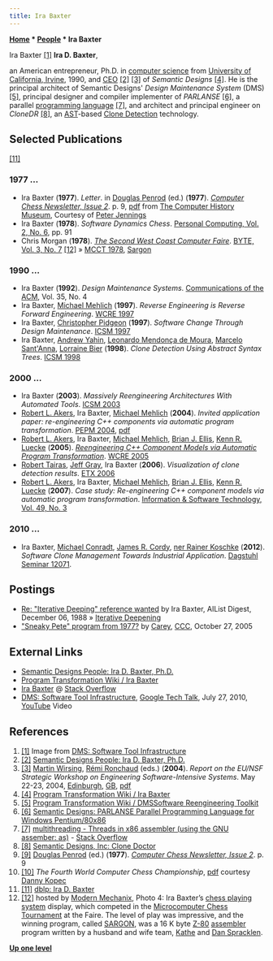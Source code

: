 ```yaml
---
title: Ira Baxter
---
```

**[Home](Home "Home") \* [People](People "People") \* Ira Baxter**



 [](https://www.youtube.com/watch?v=C-_dw9iEzhA) Ira Baxter <a id="cite-note-1" href="#cite-ref-1">[1]</a> 
**Ira D. Baxter**,  

an American entrepreneur, Ph.D. in [computer science](https://en.wikipedia.org/wiki/Computer_science) from [University of California, Irvine](https://en.wikipedia.org/wiki/University_of_California,_Irvine), 1990, 
and [CEO](https://en.wikipedia.org/wiki/Chief_executive_officer)
<a id="cite-note-2" href="#cite-ref-2">[2]</a>
<a id="cite-note-3" href="#cite-ref-3">[3]</a> 
of *Semantic Designs* <a id="cite-note-4" href="#cite-ref-4">[4]</a>. 
He is the principal architect of Semantic Designs' *Design Maintenance System* (DMS) <a id="cite-note-5" href="#cite-ref-5">[5]</a>, 
principal designer and compiler implementer of *PARLANSE* <a id="cite-note-6" href="#cite-ref-6">[6]</a>, 
a parallel [programming language](Languages "Languages") <a id="cite-note-7" href="#cite-ref-7">[7]</a>, 
and architect and principal engineer on *CloneDR* <a id="cite-note-8" href="#cite-ref-8">[8]</a>, an [AST](https://en.wikipedia.org/wiki/Abstract_syntax_tree)-based [Clone Detection](https://en.wikipedia.org/wiki/Duplicate_code) technology. 



## Selected Publications


<a id="cite-note-11" href="#cite-ref-11">[11]</a>



### 1977 ...


* Ira Baxter (**1977**). *Letter*. in [Douglas Penrod](Douglas_Penrod "Douglas Penrod") (ed.) (**1977**). *[Computer Chess Newsletter, Issue 2](https://www.computerhistory.org/chess/doc-431614f6d6b8e/)*. p. 9, [pdf](http://archive.computerhistory.org/projects/chess/related_materials/text/4-0.Issue_2_Computer_Chess_Newsletter/Issue_2_Computer_Chess_Newsletter.1977.062303031.sm.pdf) from [The Computer History Museum](The_Computer_History_Museum "The Computer History Museum"), Courtesy of [Peter Jennings](Peter_Jennings "Peter Jennings")
* Ira Baxter (**1978**). *Software Dynamics Chess*. [Personal Computing, Vol. 2, No. 6](Personal_Computing#2_6 "Personal Computing"), pp. 91
* Chris Morgan (**1978**). *[The Second West Coast Computer Faire](http://blog.modernmechanix.com/the-second-west-coast-computer-faire/1/#mmGal)*. [BYTE, Vol. 3, No. 7](Byte_Magazine#BYTE301 "Byte Magazine") <a id="cite-note-12" href="#cite-ref-12">[12]</a> » [MCCT 1978](MCCT_1978 "MCCT 1978"), [Sargon](Sargon "Sargon")


### 1990 ...


* Ira Baxter (**1992**). *Design Maintenance Systems*. [Communications of the ACM](ACM#Communications "ACM"), Vol. 35, No. 4
* Ira Baxter, [Michael Mehlich](https://dblp.uni-trier.de/pers/hd/m/Mehlich:Michael) (**1997**). *Reverse Engineering is Reverse Forward Engineering*. [WCRE 1997](https://dblp.uni-trier.de/db/conf/wcre/wcre1997.html)
* Ira Baxter, [Christopher Pidgeon](http://www.informatik.uni-trier.de/~ley/pers/hd/p/Pidgeon:Christopher.html) (**1997**). *Software Change Through Design Maintenance*. [ICSM 1997](https://dblp.uni-trier.de/db/conf/icsm/icsm1997.html)
* Ira Baxter, [Andrew Yahin](http://www.informatik.uni-trier.de/~ley/pers/hd/y/Yahin:Andrew.html), [Leonardo Mendonça de Moura](http://journalogy.net/Author/10538133/leonardo-mendonca-de-moura), [Marcelo Sant'Anna](http://www.informatik.uni-trier.de/~ley/pers/hd/s/Sant=Anna:Marcelo.html), [Lorraine Bier](http://www.linkedin.com/pub/lorraine-bier/0/937/599) (**1998**). *Clone Detection Using Abstract Syntax Trees*. [ICSM 1998](https://dblp.uni-trier.de/db/conf/icsm/icsm1998.html)


### 2000 ...


* Ira Baxter (**2003**). *Massively Reengineering Architectures With Automated Tools*. [ICSM 2003](https://dblp.uni-trier.de/db/conf/icsm/icsm2003.html)
* [Robert L. Akers](https://dblp.uni-trier.de/pers/hd/a/Akers:Robert_L=.html), Ira Baxter, [Michael Mehlich](https://dblp.uni-trier.de/pers/hd/m/Mehlich:Michael) (**2004**). *Invited application paper: re-engineering C++ components via automatic program transformation*. [PEPM 2004](https://dblp.uni-trier.de/db/conf/pepm/pepm2004.html), [pdf](http://www.semdesigns.com/Company/Publications/component-reengineering-PEPM-2004.pdf)
* [Robert L. Akers](https://dblp.uni-trier.de/pers/hd/a/Akers:Robert_L=.html), Ira Baxter, [Michael Mehlich](https://dblp.uni-trier.de/pers/hd/m/Mehlich:Michael), [Brian J. Ellis](https://dblp.uni-trier.de/pers/hd/e/Ellis:Brian_J=), [Kenn R. Luecke](https://dblp.uni-trier.de/pers/hd/l/Luecke:Kenn_R=.html) (**2005**). *[Reengineering C++ Component Models via Automatic Program Transformation](http://www.computer.org/csdl/proceedings/wcre/2005/2474/00/24740013-abs.html)*. [WCRE 2005](https://dblp.uni-trier.de/db/conf/wcre/wcre2005.html)
* [Robert Tairas](https://dblp.uni-trier.de/pers/hd/t/Tairas:Robert), [Jeff Gray](https://dblp.uni-trier.de/pers/hd/g/Gray:Jeffrey_G=), Ira Baxter (**2006**). *Visualization of clone detection results*. [ETX 2006](http://www.informatik.uni-trier.de/~ley/db/conf/eclipse/eclipse2006.html#TairasGB06)
* [Robert L. Akers](https://dblp.uni-trier.de/pers/hd/a/Akers:Robert_L=.html), Ira Baxter, [Michael Mehlich](https://dblp.uni-trier.de/pers/hd/m/Mehlich:Michael), [Brian J. Ellis](https://dblp.uni-trier.de/pers/hd/e/Ellis:Brian_J=), [Kenn R. Luecke](https://dblp.uni-trier.de/pers/hd/l/Luecke:Kenn_R=.html) (**2007**). *Case study: Re-engineering C++ component models via automatic program transformation*. [Information & Software Technology, Vol. 49, No. 3](https://dblp.uni-trier.de/db/journals/infsof/infsof49.html)


### 2010 ...


* Ira Baxter, [Michael Conradt](https://dblp.uni-trier.de/pers/hd/c/Conradt:Michael.html), [James R. Cordy](https://en.wikipedia.org/wiki/James_Cordy),  [ner Rainer Koschke](https://dblp.uni-trier.de/pers/hd/k/Koschke:Rai) (**2012**). *Software Clone Management Towards Industrial Application*. [Dagstuhl Seminar 12071](http://www.dagstuhl.de/en/program/calendar/semhp/?semnr=12071).


## Postings


* [Re: "Iterative Deeping" reference wanted](http://fox.cs.vt.edu/VAD1/DOWN/AILIST/V8/N138) by Ira Baxter, AIList Digest, December 06, 1988 » [Iterative Deepening](Iterative_Deepening "Iterative Deepening")
* ["Sneaky Pete" program from 1977?](https://www.stmintz.com/ccc/index.php?id=458105) by [Carey](Carey_Bloodworth "Carey Bloodworth"), [CCC](CCC "CCC"), October 27, 2005


## External Links


* [Semantic Designs People: Ira D. Baxter, Ph.D.](http://www.semdesigns.com/Company/People/idbaxter/)
* [Program Transformation Wiki / Ira Baxter](http://www.program-transformation.org/Transform/IraBaxter)
* [Ira Baxter](https://stackoverflow.com/users/120163/ira-baxter) @ [Stack Overflow](https://en.wikipedia.org/wiki/Stack_Overflow)
* [DMS: Software Tool Infrastructure](https://www.youtube.com/watch?v=C-_dw9iEzhA), [Google Tech Talk](http://research.google.com/), July 27, 2010, [YouTube](https://en.wikipedia.org/wiki/YouTube) Video


 
## References


1. <a id="cite-ref-1" href="#cite-note-1">[1]</a> Image from [DMS: Software Tool Infrastructure](#dms)
2. <a id="cite-ref-2" href="#cite-note-2">[2]</a> [Semantic Designs People: Ira D. Baxter, Ph.D.](http://www.semdesigns.com/Company/People/idbaxter/)
3. <a id="cite-ref-3" href="#cite-note-3">[3]</a> [Martin Wirsing](https://www.sosy-lab.org/people/wirsing/), [Rémi Ronchaud](http://emergences.inria.fr/2011/newsletter_n17/L17_ICTLABS) (eds.) (**2004**). *Report on the EU/NSF Strategic Workshop on Engineering Software-Intensive Systems*. May 22-23, 2004, [Edinburgh](https://en.wikipedia.org/wiki/Edinburgh), [GB](https://en.wikipedia.org/wiki/Kingdom_of_Great_Britain), [pdf](https://www.ercim.eu/EU-NSF/sis.pdf)
4. <a id="cite-ref-4" href="#cite-note-4">[4]</a> [Program Transformation Wiki / Ira Baxter](http://www.program-transformation.org/Transform/IraBaxter)
5. <a id="cite-ref-5" href="#cite-note-5">[5]</a> [Program Transformation Wiki / DMSSoftware Reengineering Toolkit](http://www.program-transformation.org/Transform/DMSSoftwareReengineeringToolkit)
6. <a id="cite-ref-6" href="#cite-note-6">[6]</a> [Semantic Designs: PARLANSE Parallel Programming Language for Windows Pentium/80x86](http://www.semdesigns.com/Products/Parlanse/index.html)
7. <a id="cite-ref-7" href="#cite-note-7">[7]</a> [multithreading - Threads in x86 assembler (using the GNU assember: as)](https://stackoverflow.com/questions/714905/is-it-possible-to-create-threads-without-system-calls-in-linux-x86-gas-assembly) - [Stack Overflow](https://en.wikipedia.org/wiki/Stack_Overflow)
8. <a id="cite-ref-8" href="#cite-note-8">[8]</a> [Semantic Designs, Inc: Clone Doctor](http://www.semdesigns.com/Products/Clone/)
9. <a id="cite-ref-9" href="#cite-note-9">[9]</a> [Douglas Penrod](Douglas_Penrod "Douglas Penrod") (ed.) (**1977**). *[Computer Chess Newsletter, Issue 2](https://www.computerhistory.org/chess/doc-431614f6d6b8e/)*. p. 9
10. <a id="cite-ref-10" href="#cite-note-10">[10]</a> *The Fourth World Computer Chess Championship*, [pdf](http://www.sci.brooklyn.cuny.edu/%7Ekopec/Publications/Publications/O_36_C.pdf) courtesy [Danny Kopec](Danny_Kopec "Danny Kopec")
11. <a id="cite-ref-11" href="#cite-note-11">[11]</a> [dblp: Ira D. Baxter](https://dblp.uni-trier.de/pers/hd/b/Baxter:Ira_D=.html)
12. <a id="cite-ref-12" href="#cite-note-12">[12]</a> hosted by [Modern Mechanix](http://blog.modernmechanix.com/), Photo 4: Ira Baxter’s [chess playing system](SD_Chess "SD Chess") display, which competed in the [Microcomputer Chess Tournament](MCCT_1978 "MCCT 1978") at the Faire. The level of play was impressive, and the winning program, called [SARGON](Sargon "Sargon"), was a 16 K byte [Z-80](Z80 "Z80") [assembler](Assembly "Assembly") program written by a husband and wife team, [Kathe](Kathe_Spracklen "Kathe Spracklen") and [Dan Spracklen](Dan_Spracklen "Dan Spracklen").

**[Up one level](People "People")**







 
